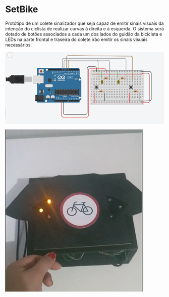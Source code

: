 # SetBike
Protótipo de um colete sinalizador que seja capaz de emitir sinais visuais da intenção do ciclista de realizar curvas à direita e à esquerda. O sistema será dotado de botões associados a cada um dos lados do guidão da bicicleta e LEDs na parte frontal e traseira do colete irão emitir os sinais visuais necessários. 
  
 <p align="center">
   <img src="https://github.com/suzanasvm/SetBike/blob/master/esquematico-arduino.png"> 
</p>

 <p align="center">
  
  [![Everything Is AWESOME](https://github.com/suzanasvm/SetBike/blob/master/teste.png)](https://github.com/suzanasvm/SetBike/blob/master/demonstracao.mp4 "Everything Is AWESOME")

</p>
